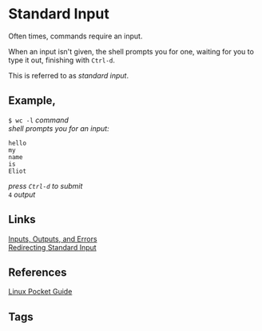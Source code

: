 # Standard Input

Often times, commands require an input.  

When an input isn't given, the shell prompts you for one, waiting for you to type it out, finishing with `Ctrl-d`.  

This is referred to as *standard input*.

## Example,
`$ wc -l` *command*  
*shell prompts you for an input:*
```
hello
my
name
is
Eliot
```
*press `Ctrl-d` to submit*  
`4` *output*  

## Links
[Inputs, Outputs, and Errors](../202305212246/README.md)  
[Redirecting Standard Input](../202305212146/README.md)  

## References
[Linux Pocket Guide](https://linuxpocketguide.com/)

## Tags
